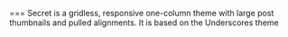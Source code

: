 ===
Secret is a gridless, responsive one-column theme with large post thumbnails and pulled alignments. It is based on the Underscores theme
